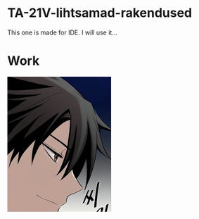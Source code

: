 # TA-21V-lihtsamad-rakendused
 This one is made for IDE.
 I will use it...

 # Work
 ![GitHub Logo](https://github.com/Setletint/TA-21V-lihtsamad-rakendused/blob/main/FirstPicture.png?raw=true)